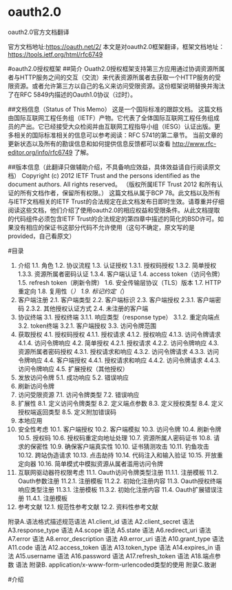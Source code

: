 # oauth2.0
oauth2.0官方文档翻译

官方文档地址:https://oauth.net/2/
本文是对oauth2.0框架翻译，框架文档地址：https://tools.ietf.org/html/rfc6749


#oauth2.0授权框架
##简介
Ouath2.0授权框架支持第三方应用通过协调资源所属者与HTTP服务之间的交互（交流）来代表资源所属者去获取一个HTTP服务的受限资源。或者允许第三方以自己的名义来访问受限资源。这份框架说明替换并淘汰了在RFC 5849内描述的Oauth1.0协议（过时）。

##文档信息（Status of This Memo）
这是一个国际标准的跟踪文档。
这篇文档由国际互联网工程任务组（IETF）产物。它代表了全体国际互联网工程任务组成员的产出。它已经接受大众检阅并由互联网工程指导小组（IESG）认证出版。更多相关的国际标准相关的信息可以参考阅读：RFC 5741的第二章节。
当前文章的更新状态以及所有的勘误信息和如何提供信息反馈都可以查看 http://www.rfc-editor.org/info/rfc6749 了解。

##版本信息（此翻译只做辅助介绍，不具备响应效益，具体效益请自行阅读原文档）
Copyright (c) 2012 IETF Trust and the persons identified as the document authors.  All rights reserved。
（版权所属IETF Trust 2012 和所有认证的所有文档作者，保留所有权限。）
这篇文档从属于BCP 78。此文档以及所有与IETF文档相关的IETF Trust的合法规定在此文档发布日即时生效。请尊重并仔细阅读这些文档，他们介绍了使用oauth2.0的相应权益和受限条件。从此文档提取的代码组件必须包含IETF Trust的合法规定的第四章中描述的简化的BSD许可。如果没有相应的保证书这部分代码不允许使用（这句不确定，原文写的是provided，自己看原文）

#目录
1. 介绍
  1.1. 角色
  1.2. 协议流程
  1.3. 认证授权
    1.3.1. 授权码授权
    1.3.2. 简单授权
    1.3.3. 资源所属者密码认证
    1.3.4. 客户端认证
  1.4. access token（访问令牌）
  1.5. refresh token（刷新令牌）
  1.6. 安全传输层协议（TLS）版本
  1.7. HTTP 重定向
  1.8. 复用性（*）
  1.9. 标记约定（*）
2. 客户端注册
  2.1. 客户端类型
  2.2. 客户端标识
  2.3. 客户端授权
    2.3.1. 客户端密码
    2.3.2. 其他授权认证方式
  2.4. 未注册的客户端
3. 协议终端
  3.1. 授权终端
    3.1.1. 响应类型（response type）
    3.1.2. 重定向端点
  3.2. token终端
    3.2.1. 客户端授权
  3.3. 访问令牌范围
4. 获取授权
  4.1. 授权码授权
    4.1.1. 授权请求
    4.1.2. 授权响应
    4.1.3. 访问令牌请求
    4.1.4. 访问令牌响应
  4.2. 简单授权
    4.2.1. 授权请求
    4.2.2. 访问令牌响应
  4.3. 资源所属者密码授权
    4.3.1. 授权请求和响应
    4.3.2. 访问令牌请求
    4.3.3. 访问令牌响应
  4.4. 客户端授权
    4.4.1. 授权请求和响应
    4.4.2. 访问令牌请求
    4.4.3. 访问令牌响应
  4.5. 扩展授权（其他授权）
5. 发放访问令牌
  5.1. 成功响应
  5.2. 错误响应
6. 刷新访问令牌
7. 访问受限资源
  7.1. 访问令牌类型
  7.2. 错误响应
8. 扩展性
  8.1. 定义访问令牌类型
  8.2. 定义端点参数
  8.3. 定义授权类型
  8.4. 定义授权端返回类型
  8.5. 定义附加错误码
9. 本地应用
10. 安全性考虑
  10.1. 客户端授权
  10.2. 客户端模拟
  10.3. 访问令牌
  10.4. 刷新令牌
  10.5. 授权码
  10.6. 授权码重定向地址处理
  10.7. 资源所属人密码证书
  10.8. 请求的保密性
  10.9. 确保客户端真实性
  10.10. 证书猜测攻击
  10.11. 钓鱼攻击
  10.12. 跨站伪造请求
  10.13. 点击劫持
  10.14. 代码注入和输入验证
  10.15. 开放重定向器
  10.16. 简单模式中模拟资源从属者滥用访问令牌
11. 互联网驱动器符权限考虑
  11.1. Oauth访问令牌类型注册
    11.1.1. 注册模板
  11.2. Oauth参数注册
    11.2.1. 注册模板
    11.2.2. 初始化注册内容
  11.3. Oauth授权终端响应类型注册
    11.3.1. 注册模板
    11.3.2. 初始化注册内容
  11.4. Oauth扩展错误注册
    11.4.1. 注册模板
12. 参考文献
  12.1. 规范性参考文献
  12.2. 资料性参考文献
  
附录A.语法格式描述规范语法
  A1.client_id 语法
  A2.client_secret 语法
  A3.response_type 语法
  A4.scope 语法
  A5.state 语法
  A6.redirect_uri 语法
  A7.error 语法
  A8.error_description 语法
  A9.error_uri 语法
  A10.grant_type 语法
  A11.code 语法
  A12.access_token 语法
  A13.token_type 语法
  A14.expires_in 语法
  A15.username 语法
  A16.password 语法
  A17.refresh_token 语法
  A18.端点参数 语法
 附录B. application/x-www-form-urlencoded类型的使用
 附录C.致谢
 
 #介绍
 
